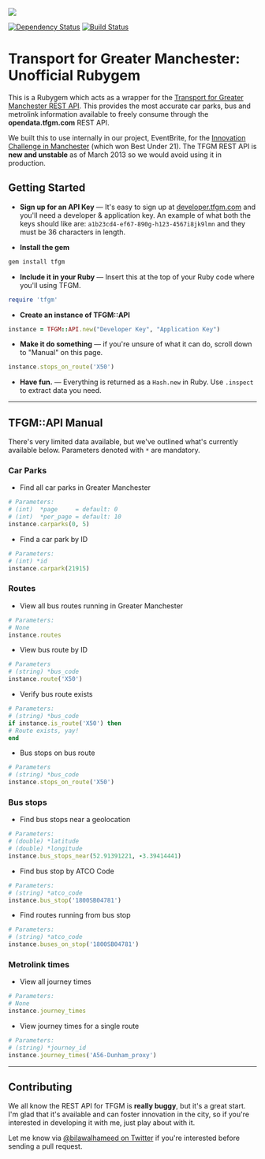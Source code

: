 ![](http://i.imgur.com/6PGUo4g.png)

[![Dependency Status](https://gemnasium.com/bih/tfgm.png)](https://gemnasium.com/bih/tfgm) [![Build Status](https://travis-ci.org/bih/tfgm.png?branch=master)](https://travis-ci.org/bih/tfgm)
# Transport for Greater Manchester: Unofficial Rubygem
This is a Rubygem which acts as a wrapper for the [Transport for Greater Manchester REST API](http://developer.tfgm.com). This provides the most accurate car parks, bus and metrolink information available to freely consume through the **opendata.tfgm.com** REST API.

We built this to use internally in our project, EventBrite, for the [Innovation Challenge in Manchester](http://futureeverything.org/summit/conference/workshops-fringe-events/innovation-challenge/) (which won Best Under 21). The TFGM REST API is **new and unstable** as of March 2013 so we would avoid using it in production.

## Getting Started
* **Sign up for an API Key** &mdash; It's easy to sign up at [developer.tfgm.com](http://developer.tfgm.com) and you'll need a developer & application key. An example of what both the keys should like are: `a1b23cd4-ef67-890g-h123-4567i8jk9lmn` and they must be 36 characters in length.

* **Install the gem**
```ruby
gem install tfgm
```
 
* **Include it in your Ruby** &mdash; Insert this at the top of your Ruby code where you'll using TFGM.
```ruby
require 'tfgm'
```

* **Create an instance of TFGM::API**
```ruby
instance = TFGM::API.new("Developer Key", "Application Key")
```

* **Make it do something** &mdash; if you're unsure of what it can do, scroll down to "Manual" on this page.
```ruby
instance.stops_on_route('X50')
```

* **Have fun.** &mdash; Everything is returned as a `Hash.new` in Ruby. Use `.inspect` to extract data you need.

-----------------

## TFGM::API Manual
There's very limited data available, but we've outlined what's currently available below. Parameters denoted with `*` are mandatory.

### Car Parks

* Find all car parks in Greater Manchester
```ruby
# Parameters:
# (int)  *page     = default: 0
# (int)  *per_page = default: 10
instance.carparks(0, 5)
```

* Find a car park by ID
```ruby
# Parameters:
# (int) *id
instance.carpark(21915)
```

### Routes

* View all bus routes running in Greater Manchester
```ruby
# Parameters:
# None
instance.routes
```

* View bus route by ID
```ruby
# Parameters
# (string) *bus_code
instance.route('X50')
```

* Verify bus route exists
```ruby
# Parameters:
# (string) *bus_code
if instance.is_route('X50') then
# Route exists, yay!
end
```

* Bus stops on bus route
```ruby
# Parameters
# (string) *bus_code
instance.stops_on_route('X50')
```

### Bus stops

* Find bus stops near a geolocation
```ruby
# Parameters:
# (double) *latitude
# (double) *longitude
instance.bus_stops_near(52.91391221, -3.39414441)
```

* Find bus stop by ATCO Code
```ruby
# Parameters:
# (string) *atco_code
instance.bus_stop('1800SB04781')
```

* Find routes running from bus stop
```ruby
# Parameters:
# (string) *atco_code
instance.buses_on_stop('1800SB04781')
```

### Metrolink times

* View all journey times
```ruby
# Parameters:
# None
instance.journey_times
```

* View journey times for a single route
```ruby
# Parameters:
# (string) *journey_id
instance.journey_times('A56-Dunham_proxy')
```

-----------------

## Contributing
We all know the REST API for TFGM is **really buggy**, but it's a great start. I'm glad that it's available and can foster innovation in the city, so if you're interested in developing it with me, just play about with it.

Let me know via [@bilawalhameed on Twitter](http://twitter.com/bilawalhameed/) if you're interested before sending a pull request.
